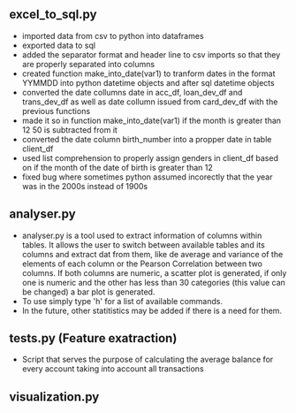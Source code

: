 ## excel_to_sql.py

- imported data from csv to python into dataframes
- exported data to sql
- added the separator format and header line to csv imports so that they are properly separated into columns
- created function make_into_date(var1) to tranform dates in the format YYMMDD into python datetime objects and after sql datetime objects
- converted the date collumns date in acc_df, loan_dev_df and trans_dev_df as well as date collumn issued from card_dev_df with the previous functions
- made it so in function make_into_date(var1) if the month is greater than 12 50 is subtracted from it
- converted the date column birth_number into a propper date in table client_df
- used list comprehension to properly assign genders in client_df based on if the month of the date of birth is greater than 12
- fixed bug where sometimes python assumed incorectly that the year was in the 2000s instead of 1900s

## analyser.py

- analyser.py is a tool used to extract information of columns within tables. It allows the user to switch between available tables and its columns and extract dat from them, like de average and variance of the elements of each column or the Pearson Correlation between two columns. If both columns are numeric, a scatter plot is generated, if only one is numeric and the other has less than 30 categories (this value can be changed) a bar plot is generated.
- To use simply type 'h' for a list of available commands.
- In the future, other statitistics may be added if there is a need for them.

## tests.py (Feature exatraction)

- Script that serves the purpose of calculating the average balance for every account taking into account all transactions

## visualization.py
